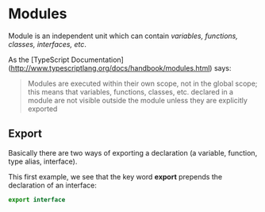 # Modules

Module is an independent unit which can contain *variables, functions, classes, interfaces, etc*. 

As the [TypeScript Documentation] (http://www.typescriptlang.org/docs/handbook/modules.html) says:
>Modules are executed within their own scope, not in the global scope; this means that variables, functions, classes, etc. declared in a module are not visible outside the module unless they are explicitly exported

## Export

Basically there are two ways of exporting a declaration (a variable, function, type alias, interface).

This first example, we see that the key word **export** prepends the declaration of an interface:

```typescript
export interface
```

